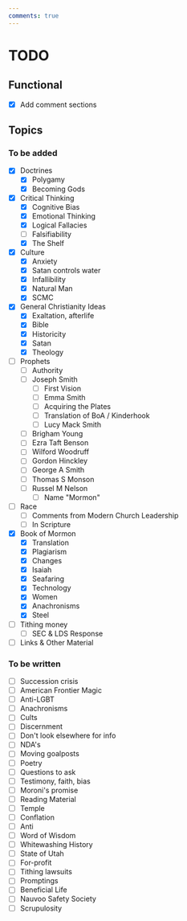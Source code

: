 ```yaml
---
comments: true
---
```


# TODO
## Functional

- [x] Add comment sections

## Topics
### To be added
- [x] Doctrines
    - [x] Polygamy
    - [x] Becoming Gods
- [x] Critical Thinking
    - [x] Cognitive Bias
    - [x] Emotional Thinking
    - [x] Logical Fallacies
    - [ ] Falsifiability
    - [x] The Shelf
- [x] Culture
    - [x] Anxiety
    - [x] Satan controls water
    - [x] Infallibility
    - [x] Natural Man
    - [x] SCMC
- [x] General Christianity Ideas
    - [x] Exaltation, afterlife
    - [x] Bible
    - [x] Historicity
    - [x] Satan
    - [x] Theology
- [ ] Prophets
    - [ ] Authority
    - [ ] Joseph Smith
        - [ ] First Vision
        - [ ] Emma Smith
        - [ ] Acquiring the Plates
        - [ ] Translation of BoA / Kinderhook
        - [ ] Lucy Mack Smith
    - [ ] Brigham Young
    - [ ] Ezra Taft Benson
    - [ ] Wilford Woodruff
    - [ ] Gordon Hinckley
    - [ ] George A Smith
    - [ ] Thomas S Monson
    - [ ] Russel M Nelson
        - [ ] Name "Mormon"
- [ ] Race
    - [ ] Comments from Modern Church Leadership
    - [ ] In Scripture
- [x] Book of Mormon
    - [x] Translation
    - [x] Plagiarism
    - [x] Changes
    - [x] Isaiah
    - [x] Seafaring
    - [x] Technology
    - [x] Women
    - [x] Anachronisms
    - [x] Steel
- [ ] Tithing money
    - [ ] SEC & LDS Response
- [ ] Links & Other Material

### To be written
- [ ] Succession crisis
- [ ] American Frontier Magic
- [ ] Anti-LGBT
- [ ] Anachronisms
- [ ] Cults
- [ ] Discernment
- [ ] Don't look elsewhere for info
- [ ] NDA's
- [ ] Moving goalposts
- [ ] Poetry
- [ ] Questions to ask
- [ ] Testimony, faith, bias
- [ ] Moroni's promise
- [ ] Reading Material
- [ ] Temple
- [ ] Conflation
- [ ] Anti
- [ ] Word of Wisdom
- [ ] Whitewashing History
- [ ] State of Utah
- [ ] For-profit
- [ ] Tithing lawsuits
- [ ] Promptings
- [ ] Beneficial Life
- [ ] Nauvoo Safety Society
- [ ] Scrupulosity
